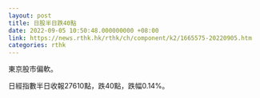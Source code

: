 ```yaml
---
layout: post
title: 日股半日跌40點
date: 2022-09-05 10:50:48.000000000 +08:00
link: https://news.rthk.hk/rthk/ch/component/k2/1665575-20220905.htm
categories: rthk
---
```


東京股市偏軟。

日經指數半日收報27610點，跌40點，跌幅0.14%。
